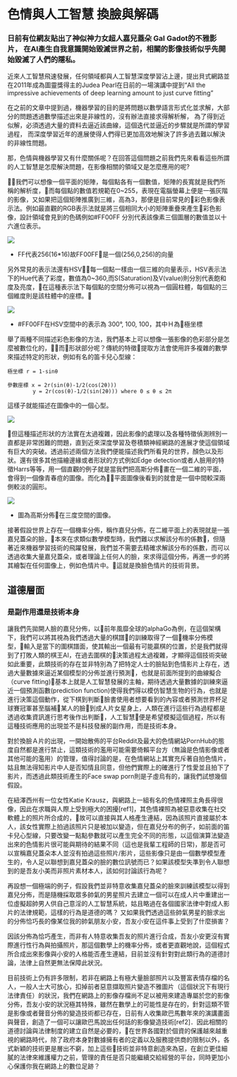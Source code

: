# 色情與人工智慧 換臉與解碼 #

### 日前有位網友貼出了神似神力女超人嘉兒蓋朵 Gal Gadot的不雅影片， 在AI產生自我意識開始毀滅世界之前，相關的影像技術似乎先開始毀滅了人們的隱私。 #



近來人工智慧飛速發展，任何領域都與人工智慧深度學習沾上邊，提出貝式網路並在2011年成為圖靈獎得主的Judea Pearl在日前的一場演講中提到“All the impressive achievements of deep learning amount to just curve fitting”

在之前的文章中提到過，機器學習的目的是將問題以數學語言形式化並求解，大部分的問題透過數學描述出來是非線性的，沒有辦法直接求得解析解，
為了得到近似解，必須透過大量的資料去逼近該曲線，這個迭代並逼近的步驟就是所謂的學習過程，
而深度學習近年的進展使得人們得已更加高效地解決了許多過去難以解決的非線性問題。

那，色情與機器學習又有什麼關係呢？在回答這個問題之前我們先來看看這些所謂的人工智慧是怎麼解決問題，在影像相關的領域又是怎麼應用的呢?

我們可以想像一個平面的矩陣，每個點各有一個數值，矩陣的長寬就是我們所稱的解析度，而每個點的數值若規範在0~255，表現在電腦螢幕上便是一張灰階的影像，又如果把這個矩陣推廣到三維，高為3，那便是目前常見的彩色影像表示法。例如最直觀的RGB表示法就是將三個相同大小的矩陣重疊來產生彩色影像，設計領域會見到的色碼例如#FF00FF 分別代表該像素三個圖層的數值並以十六進位表示。

<img src="https://convertingcolors.com/background-FF00FF.svg"/>  

- FF代表256(16*16)故FF00FF是一個(256,0,256)的向量

另外常見的表示法還有HSV，每一個點一樣由一個三維的向量表示，HSV表示法下的Hue代表了彩度，數值為0~360,而S(Saturation)及V(value)則分別代表飽和度及亮度，在這種表示法下每個點的空間分佈可以視為一個圓柱體，每個點的三個維度則是該柱體中的座標。


<img src="https://upload.wikimedia.org/wikipedia/commons/thumb/a/a0/Hsl-hsv_models.svg/800px-Hsl-hsv_models.svg.png" />


- #FF00FF在HSV空間中的表示為 300°, 100, 100，其中Ｈ為極坐標


舉了兩種不同描述彩色影像的方法，我們基本上可以想像一張影像的色彩部分是怎麼被數位化的，而形狀部分呢？傳統的特徵提取方法會使用許多複雜的數學來描述特定的形狀，例如有名的笛卡兒心型線：

    極坐標 r = 1-sinθ
    
    參數座標 x = 2r(sin(θ)-1/2(cos(2θ)))
            y = 2r(cos(θ)-1/2(sin(2θ))) where 0 ≤ θ ≤ 2π 

這樣子就能描述在圖像中的一個心型。


<img src="https://i.imgur.com/3Jkls23.png" />

但這種描述形狀的方法實在太過複雜，因此影像的處理以及各種特徵偵測辨別一直都是非常困難的問題，直到近來深度學習及卷積類神經網路的進展才使這個領域有巨大的突破。透過前述兩個方法我們便能描述我們所看見的世界，顏色以及形狀。還有很多其他描繪邊緣或者形狀的方式例如Edge detection或者人臉用的特徵Harrs等等，用一個直觀的例子就是當我們把高斯分佈畫在一個二維的平面，會得到一個像青春痘的圖像。而化為平面圖像後看到的就會是一個中間較深兩側較淡的圓形。

<img src = "https://www.researchgate.net/profile/Joern_Anemueller/publication/2906197/figure/fig1/AS:341348478668804@1458395227077/Circular-symmetric-super-Gaussian-probability-density-function-P.png" />


- 圖為高斯分佈在三度空間的圖像。

接著假設世界上存在一個機率分佈，稱作嘉兒分佈，在二維平面上的表現就是一張嘉兒蓋朵的臉，本來在求類似數學模型時，我們難以求解該分布的係數，但隨著近來機器學習技術的飛躍發展，我們並不需要去精確求解該分布的係數，而可以透過收集大量嘉兒蓋朵，或者理論上任何人的臉，來求得這個分佈，再進一步的將其繪製在任何圖像上，例如色情片中。這就是換臉色情片的技術背景。

## 道德層面

### 是副作用還是技術本身

讓我們先拋開人臉的嘉兒分佈，以前年風靡全球的alphaGo為例，在這個架構下，我們可以將其視為我們透過大量的棋譜的訓練取得了一個機率分佈模型，輸入是當下的圍棋譜面，使其輸出一個最有可能贏棋的位置，於是我們就得到了打敗人類的棋王AI，在過去圍棋的決策過程太過複雜，才顯得這個技術突破如此重要，此類技術的存在並非特別為了把特定人士的臉貼到色情影片上存在，透過大量數據來逼近某個模型的分佈並進行預測，也就是前面所提到的曲線擬合（curve fitting)基本上就是人工智慧發展的主軸，期待透過大量數據的訓練來逼近一個預測函數(prediction function)使得我們得以模仿智慧生物的行為，也就是進行決策這個動作，從下棋到判斷臉書使用者想要看到的內容或者預測世界杯足球賽冠軍甚至腦補某人的臉到成人片女星身上，人類在進行這些行為過程都是透過收集資訊進行思考後作出判斷，人工智慧便是希望模擬這個過程，所以有這種技術應用的出現並不是科技發展的副作用，而是技術本身。

對於換臉Ａ片的出現，一開始散佈的平台Reddit及最大的色情網站PornHub的態度自然都是進行禁止，這類技術的濫用可能需要倚賴平台方（無論是色情影像或者其他可能的濫用）的管理，值得討論的是，在色情網站上其實充斥著自拍色情片，姑且無法得知影片中人是否知情且同意，但他們實際上的確進行了性愛並且拍下了影片，而透過此類技術產生的Face swap porn則是子虛烏有的，讓我們試想幾個假設。

在紐澤西州有一位女性Katie Krausz，與網路上一組有名的色情裸照主角長得很像，因此在求職與人際上受到極大的困擾[ref1]，其色情裸照為被惡意收集在社交軟體上的照片所合成的，故可以直接與其人格產生連結，因為該照片直接屬於本人，該女性實際上拍過該照片只是被加以變造，但在嘉兒分布的例子，如前面的笛卡兒心型線，只要改變一點點參數就可以產生完全不同的形態，以這個演算法變造出來的色情影片很可能與期待的結果不同（這也是我輩工程師的日常)，那是否可以宣稱嘉兒蓋朵本人並沒有拍過這些照片/影片，這些影像只是由一個數學模型產生的，令人足以聯想到嘉兒蓋朵的臉的數位訊號而已？如果該模型失準到令人聯想到的是吾友小美而非照片素材本人，該如何討論該行為呢？

再設想一個極端的例子，假設我們並非特意收集嘉兒蓋朵的臉來訓練該模型以得到嘉兒分佈，而是隨機採取眾多帥氣的男星照片去建立一個可以在成人片中重建出一位虛擬超帥男人供自己意淫的人工智慧系統，姑且略過在各個國家法律中對成人影片的法律規範，這樣的行為是道德的嗎？ 又如果我們透過這些帥氣男星的臉求出的分佈恰巧長的像某位我的帥氣朋友小安，吾友小安在這件事上受到了什麼損害？ 

因該分佈為恰巧產生，而非有人特意收集吾友的照片進行合成，吾友小安更沒有實際進行性行為與拍攝照片，那這個數學上的機率分佈，或者更直觀地說，這個程式所合成出來影像與小安的人格能否產生連結，目前並沒有針對對此類行為的道德討論，法律上自然更無法保障此狀況。

目前技術上仍有許多限制，若非在網路上有極大量臉部照片以及豐富表情存檔的名人，一般人士大可放心，扣掉前者惡意擷取照片變造不雅圖片（這個狀況下有現行法律責任）的狀況，我們在網路上的影像存檔尚不足以被用來建造專屬於您的影像分佈，吾友小安的狀況極其特殊，雖然在數學上的可能性是存在的，針對這類不管是影像或者聲音分佈的變造技術都已存在，日前有人收集歐巴馬數年來的演講畫面與聲音，創造了一個可以讓歐巴馬說出任何話的影像變造技術[ref2]．因此相關的道德討論與法律制度的建立自然是必要的，在世界各國對於個資的保護越來越重視的網路時代，除了政府本身對數據擁有者的定義以及服務提供商的限制以外，各式新穎的技術更是層出不窮，加上這些技術並非特意創造來為惡，在創立更佳細膩的法律來維護權力之前，管理的責任是否只能繼續交給經營的平台，同時更加小心保護你我在網路上的數位足跡？

